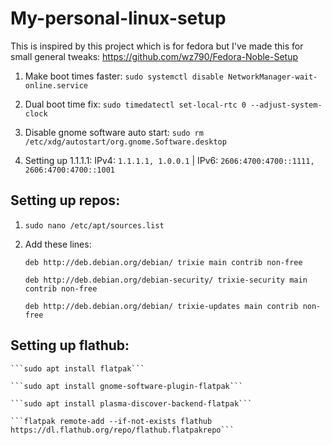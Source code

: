 # My-personal-linux-setup

This is inspired by this project which is for fedora but I've made this for small general tweaks: https://github.com/wz790/Fedora-Noble-Setup

1. Make boot times faster: ```sudo systemctl disable NetworkManager-wait-online.service```

3. Dual boot time fix: ```sudo timedatectl set-local-rtc 0 --adjust-system-clock```

5. Disable gnome software auto start: ```sudo rm /etc/xdg/autostart/org.gnome.Software.desktop```

7. Setting up 1.1.1.1: IPv4: ```1.1.1.1, 1.0.0.1``` | IPv6: ```2606:4700:4700::1111, 2606:4700:4700::1001```

## Setting up repos: 

1. ```sudo nano /etc/apt/sources.list```

2. Add these lines:

    ```deb http://deb.debian.org/debian/ trixie main contrib non-free```
    
    ```deb http://deb.debian.org/debian-security/ trixie-security main contrib non-free```
    
    ```deb http://deb.debian.org/debian/ trixie-updates main contrib non-free```
  
## Setting up flathub: 

    ```sudo apt install flatpak```
    
    ```sudo apt install gnome-software-plugin-flatpak```
    
    ```sudo apt install plasma-discover-backend-flatpak```
    
    ```flatpak remote-add --if-not-exists flathub https://dl.flathub.org/repo/flathub.flatpakrepo```
